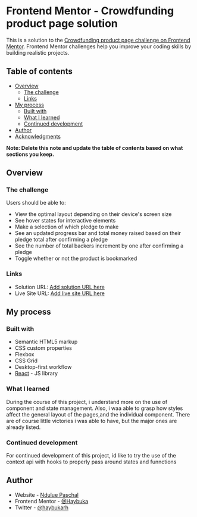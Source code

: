# Frontend Mentor - Crowdfunding product page solution

This is a solution to the [Crowdfunding product page challenge on Frontend Mentor](https://www.frontendmentor.io/challenges/crowdfunding-product-page-7uvcZe7ZR). Frontend Mentor challenges help you improve your coding skills by building realistic projects. 

## Table of contents

- [Overview](#overview)
  - [The challenge](#the-challenge)
  - [Links](#links)
- [My process](#my-process)
  - [Built with](#built-with)
  - [What I learned](#what-i-learned)
  - [Continued development](#continued-development)
- [Author](#author)
- [Acknowledgments](#acknowledgments)

**Note: Delete this note and update the table of contents based on what sections you keep.**

## Overview

### The challenge

Users should be able to:

- View the optimal layout depending on their device's screen size
- See hover states for interactive elements
- Make a selection of which pledge to make
- See an updated progress bar and total money raised based on their pledge total after confirming a pledge
- See the number of total backers increment by one after confirming a pledge
- Toggle whether or not the product is bookmarked



### Links

- Solution URL: [Add solution URL here](https://github.com/Haybuka/crowd-funding)
- Live Site URL: [Add live site URL here](https://crowdfung.netlify.app)

## My process

### Built with

- Semantic HTML5 markup
- CSS custom properties
- Flexbox
- CSS Grid
- Desktop-first workflow
- [React](https://reactjs.org/) - JS library


### What I learned

During the course of this project, i understand more on the use of component and state management. Also, i waa able to grasp how styles affect the
general layout of the pages,and the individual component.
There are of course little victories i was able to have, but the major ones are already listed.


### Continued development

For continued development of this project, id like to try the use of the context api with hooks to properly pass around states and funnctions


## Author

- Website - [Ndulue Paschal](https://chukwu.netlify.app/)
- Frontend Mentor - [@Haybuka](https://www.frontendmentor.io/profile/Haybuka)
- Twitter - [@haybukarh](https://twitter.com/haybukarh)

